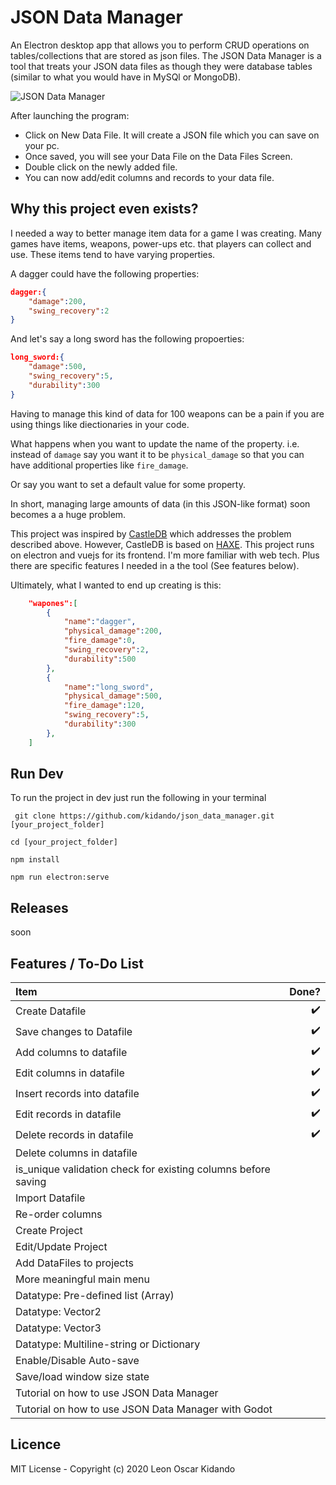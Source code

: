 # JSON Data Manager
An Electron desktop app that allows you to perform CRUD operations on tables/collections that are stored as json files. The JSON Data Manager is a tool that treats your JSON data files as though they were database tables (similar to what you would have in MySQl or MongoDB). 

![JSON Data Manager](https://media.giphy.com/media/jUaUapq3VNNmc775zz/giphy.gif)

After launching the program:
- Click on New Data File. It will create a JSON file which you can save on your pc.
- Once saved, you will see your Data File on the Data Files Screen.
- Double click on the newly added file.
- You can now add/edit columns and records to your data file.

## Why this project even exists?
I needed a way to better manage item data for a game I was creating. Many games have items, weapons, power-ups etc. that players can collect and use. These items tend to have varying properties.

A dagger could have the following properties:

```json
dagger:{
    "damage":200,
    "swing_recovery":2
}
```
And let's say a long sword has the following propoerties:

```json
long_sword:{
    "damage":500,
    "swing_recovery":5,
    "durability":300
}
```
Having to manage this kind of data for 100 weapons can be a pain if you are using  things like diectionaries in your code. 

What happens when you want to update the name of the property. i.e. instead of `damage` say you want it to be `physical_damage` so that you can have additional properties like `fire_damage`.

Or say you want to set a default value for some property. 

In short, managing large amounts of data (in this JSON-like format) soon becomes a a huge problem.

This project was inspired by [CastleDB](http://castledb.org/) which addresses the problem described above. However, CastleDB is based on [HAXE](https://haxe.org/). This project runs on electron and vuejs for its frontend. I'm more familiar with web tech. Plus there are specific features I needed in a the tool (See features below).

Ultimately, what I wanted to end up creating is this:

```json
    "wapones":[
        {
            "name":"dagger",
            "physical_damage":200,
            "fire_damage":0,
            "swing_recovery":2,
            "durability":500
        },
        {
            "name":"long_sword",
            "physical_damage":500,
            "fire_damage":120,
            "swing_recovery":5,
            "durability":300
        },
    ]
```



## Run Dev
To run the project in dev just run the following in your terminal

``` git clone https://github.com/kidando/json_data_manager.git [your_project_folder]```

``` cd [your_project_folder] ```

``` npm install ```

``` npm run electron:serve ```

## Releases
soon

## Features / To-Do List

| Item | Done? |
| :------ | ----: |
| Create Datafile | ✔️ |
| Save changes to Datafile | ✔️ |
| Add columns to datafile | ✔️ |
| Edit columns in datafile | ✔️ |
| Insert records into datafile | ✔️ |
| Edit records in datafile | ✔️ |
| Delete records in datafile | ✔️ |
| Delete columns in datafile |  |
| is_unique validation check for existing columns before saving  |  |
| Import Datafile | |
| Re-order columns |  |
| Create Project |  |
| Edit/Update Project |  |
| Add DataFiles to projects |  |
| More meaningful main menu |  |
| Datatype: Pre-defined list (Array) |  |
| Datatype: Vector2 |  |
| Datatype: Vector3 |  |
| Datatype: Multiline-string or Dictionary |  |
| Enable/Disable Auto-save |  |
| Save/load window size state |  |
| Tutorial on how to use JSON Data Manager |  |
| Tutorial on how to use JSON Data Manager with Godot |  |


## Licence
MIT License - Copyright (c) 2020 Leon Oscar Kidando
